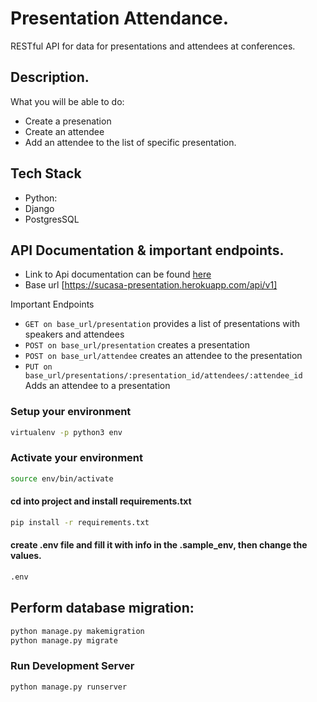 # Presentation Attendance.

RESTful API for data for presentations and attendees at conferences.

## Description.
What you will be able to do:

- Create a presenation
- Create an attendee
- Add an attendee to the list of specific presentation.

## Tech Stack
- Python:
- Django 
- PostgresSQL 

## API Documentation & important endpoints.
- Link to Api documentation can be found [here](https://sucasa-presentation.herokuapp.com/api-docs/)
- Base url [https://sucasa-presentation.herokuapp.com/api/v1]

Important Endpoints
- `GET on base_url/presentation` provides a list of presentations with speakers and attendees
- `POST on base_url/presentation` creates a presentation
- `POST on base_url/attendee` creates an attendee to the presentation
- `PUT on base_url/presentations/:presentation_id/attendees/:attendee_id` Adds an attendee to a presentation


### Setup your environment

```bash
virtualenv -p python3 env
```

### Activate your environment

```bash
source env/bin/activate
```

#### cd into project and install requirements.txt

```bash
pip install -r requirements.txt
```
#### create .env file and fill it with info in the .sample_env, then change the values.

```bash
.env
```

## Perform database migration:

```bash
python manage.py makemigration
python manage.py migrate
```

### Run Development Server

```bash
python manage.py runserver
```

